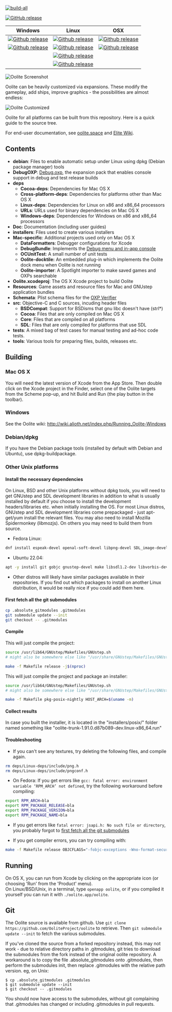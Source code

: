 [![build-all](https://github.com/OoliteProject/oolite/actions/workflows/build-all.yml/badge.svg)](https://github.com/OoliteProject/oolite/actions/workflows/build-all.yml)

[![GitHub release](https://img.shields.io/github/release/OoliteProject/Oolite.svg)](https://github.com/OoliteProject/Oolite/releases/latest)
     

| Windows             | Linux               | OSX            |
|---------------------|---------------------|----------------|
| [![Github release](https://img.shields.io/github/downloads/OoliteProject/Oolite/latest/Oolite-1.90_x64.exe.svg)](https://github.com/OoliteProject/oolite/releases/latest) | [![Github release](https://img.shields.io/github/downloads/OoliteProject/Oolite/latest/oolite-1.90.linux-x86_64.tgz.svg)](https://github.com/OoliteProject/oolite/releases/latest) | [![Github release](https://img.shields.io/github/downloads/OoliteProject/Oolite/latest/oolite-1.90.zip.svg)](https://github.com/OoliteProject/oolite/releases/latest) |
[![Github release](https://img.shields.io/github/downloads/OoliteProject/Oolite/latest/Oolite-1.90_x86.exe.svg)](https://github.com/OoliteProject/oolite/releases/latest)| [![Github release](https://img.shields.io/github/downloads/OoliteProject/Oolite/latest/oolite-1.90.linux-x86.tgz.svg)](https://github.com/OoliteProject/oolite/releases/latest) | [![Github release](https://img.shields.io/github/downloads/OoliteProject/Oolite/latest/Oolite-1.90-Mac-TestRelease.zip.svg)](https://github.com/OoliteProject/oolite/releases/latest) |
| | [![Github release](https://img.shields.io/github/downloads/OoliteProject/Oolite/latest/oolite-1.90-test.linux-x86_64.tgz.svg)](https://github.com/OoliteProject/oolite/releases/latest) | |
| | [![Github release](https://img.shields.io/github/downloads/OoliteProject/Oolite/latest/oolite-1.90-test.linux-x86.tgz.svg)](https://github.com/OoliteProject/oolite/releases/latest) | |


![Oolite Screenshot](https://addons.oolite.space/i/gallery/oxp/large/another_commander-210210_LeavingCoriolisAgain.png)

Oolite can be heavily customized via expansions. These modify the gameplay, add ships, improve graphics - the possibilities are almost endless:

![Oolite Customized](https://addons.oolite.space/i/gallery/oxp/large/another_commander_ViperNew02.png)

Oolite for all platforms can be built from this repository. Here is a quick
guide to the source tree.
 
For end-user documentation, see [oolite.space](http://www.oolite.space/) and
[Elite Wiki](http://wiki.alioth.net/index.php/Oolite_Main_Page).

## Contents
- **debian**:  Files to enable automatic setup under Linux using dpkg (Debian package manager) tools
- **DebugOXP**:  [Debug.oxp](http://wiki.alioth.net/index.php/Debug_OXP), the expansion pack that enables console support in debug and test release builds
- **deps**
   - **Cocoa-deps**:  Dependencies for Mac OS X
   - **Cross-platform-deps**:  Dependencies for platforms other than Mac OS X
   - **Linux-deps**:  Dependencies for Linux on x86 and x86_64 processors
   - **URLs**:  URLs used for binary dependencies on Mac OS X
   - **Windows-deps**:  Dependencies for Windows on x86 and x86_64 processors
- **Doc**:  Documentation (including user guides)
- **installers**:  Files used to create various installers
- **Mac-specific**:  Additional projects used only on Mac OS X
   - **DataFormatters**:  Debugger configurations for Xcode
   - **DebugBundle**:  Implements the [Debug menu and in-app console](http://wiki.alioth.net/index.php/Debug_OXP#Mac_OS_X-specific_features)
   - **OCUnitTest**:  A small number of unit tests
   - **Oolite-docktile:**  An embedded plug-in which implements the Oolite dock menu when Oolite is not running
   - **Oolite-importer**:  A Spotlight importer to make saved games and OXPs searchable
- **Oolite.xcodeproj**:  The OS X Xcode project to build Oolite
- **Resources**:  Game assets and resource files for Mac and GNUstep application bundles
- **Schemata**:  Plist schema files for the [OXP Verifier](http://wiki.alioth.net/index.php/OXP_howto#OXP_Verifier)
- **src**:  Objective-C and C sources, incuding header files
   - **BSDCompat**:  Support for BSDisms that gnu libc doesn't have (strl*)
   - **Cocoa**:  Files that are only compiled on Mac OS X
   - **Core**:  Files that are compiled on all platforms
   - **SDL**:  Files that are only compiled for platforms that use SDL
- **tests**:  A mixed bag of test cases for manual testing and ad-hoc code tests.
- **tools**:  Various tools for preparing files, builds, releases etc.

## Building
### Mac OS X
You will need the latest version of Xcode from the App Store.
Then double click on the Xcode project in the Finder, select one of the Oolite
targets from the Scheme pop-up, and hit Build and Run (the play button in the
toolbar).

### Windows
See the Oolite wiki:
http://wiki.alioth.net/index.php/Running_Oolite-Windows

### Debian/dpkg

If you have the Debian package tools (installed by default with
Debian and Ubuntu), use dpkg-buildpackage.

### Other Unix platforms

#### Install the necessary dependencies

On Linux, BSD and other Unix platforms without dpkg tools, you will need to
get GNUstep and SDL development libraries in addition to what is usually
installed by default if you choose to install the development
headers/libraries etc. when initially installing the OS. For most Linux
distros, GNUstep and SDL development libraries come prepackaged - just
apt-get/yum install the relevant files. You may also need to install Mozilla
Spidermonkey (libmozjs). On others you may need to build them from source.

- Fedora Linux:
```bash
dnf install espeak-devel openal-soft-devel libpng-devel SDL_image-devel gcc-objc nspr-devel sdl12-compat-devel SDL2-devel gnustep-base-devel gnustep-make
```
- Ubuntu 22.04:
```bash
apt -y install git gobjc gnustep-devel make libsdl1.2-dev libvorbis-dev libopenal-dev g++ libespeak-dev libnspr4-dev
```
- Other distros will likely have similar packages available in their repositories. If you find out which packages to install on another Linux distribution, it would be really nice if you could add them here.

#### First fetch all the git submodules
```bash
cp .absolute_gitmodules .gitmodules
git submodule update --init
git checkout -- .gitmodules
```

#### Compile

This will just compile the project:

```bash
source /usr/lib64/GNUstep/Makefiles/GNUstep.sh
# might also be somewhere else like "/usr/share/GNUstep/Makefiles/GNUstep.sh"

make -f Makefile release -j$(nproc)
```

This will just compile the project and package an installer:

```bash
source /usr/lib64/GNUstep/Makefiles/GNUstep.sh
# might also be somewhere else like "/usr/share/GNUstep/Makefiles/GNUstep.sh"

make -f Makefile pkg-posix-nightly HOST_ARCH=$(uname -m)
```

#### Collect results

In case you built the installer, it is located in the "installers/posix/" folder named something like "oolite-trunk-1.91.0.d87b089-dev.linux-x86_64.run"


#### Troubleshooting

- If you can't see any textures, try deleting the following files, and compile again.
```bash
rm deps/Linux-deps/include/png.h
rm deps/Linux-deps/include/pngconf.h
```

- On Fedora: If you get errors like `gcc: fatal error: environment variable ‘RPM_ARCH’ not defined`, try the following workaround before compiling:
```bash
export RPM_ARCH=bla
export RPM_PACKAGE_RELEASE=bla
export RPM_PACKAGE_VERSION=bla
export RPM_PACKAGE_NAME=bla
```

- If you get errors like `fatal error: jsapi.h: No such file or directory`, you probably forgot to [first fetch all the git submodules](#first-fetch-all-the-git-submodules)

- If you get compiler errors, you can try compiling with:
```bash
make -f Makefile release OBJCFLAGS="-fobjc-exceptions -Wno-format-security" -j$(nproc)
```

## Running
On OS X, you can run from Xcode by clicking on the appropriate icon
(or choosing 'Run' from the 'Product' menu).  
On Linux/BSD/Unix, in a terminal, type `openapp oolite`, or if you compiled it yourself you can run it with `./oolite.app/oolite`.

## Git
The Oolite source is available from github.
Use `git clone https://github.com/OoliteProject/oolite`
to retrieve. Then `git submodule update --init`
to fetch the various submodules.

If you've cloned the source from a forked repository instead, this may
not work - due to relative directory paths in .gitmodules, git tries
to download the submodules from the fork instead of the original oolite
repository.  A workaround is to copy the file .absolute_gitmodules
onto .gitmodules, then perform the submodules init, then replace
.gitmodules with the relative path version.  eg, on Unix:

```
$ cp .absolute_gitmodules .gitmodules
$ git submodule update --init
$ git checkout -- .gitmodules
```

You should now have access to the submodules, without git complaining
that .gitmodules has changed or including .gitmodules in pull requests.

